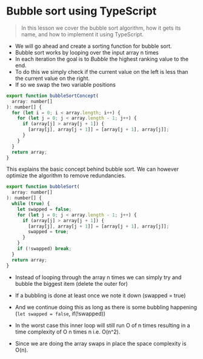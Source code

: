 # Bubble sort using TypeScript
> In this lesson we cover the bubble sort algorithm, how it gets its name, and how to implement it using TypeScript.

* We will go ahead and create a sorting function for bubble sort.
* Bubble sort works by looping over the input array n times
* In each iteration the goal is to *Bubble* the highest ranking value to the end.
* To do this we simply check if the current value on the left is less than the current value on the right. 
* If so we swap the two variable positions

```js
export function bubbleSortConcept(
  array: number[]
): number[] {
  for (let i = 0; i < array.length; i++) {
    for (let j = 0; j < array.length - 1; j++) {
      if (array[j] > array[j + 1]) {
        [array[j], array[j + 1]] = [array[j + 1], array[j]];
      }
    }
  }
  return array;
}
```
This explains the basic concept behind bubble sort. We can however optimize the algorithm to remove redundancies.

```js
export function bubbleSort(
  array: number[]
): number[] {
  while (true) {
    let swapped = false;
    for (let j = 0; j < array.length - 1; j++) {
      if (array[j] > array[j + 1]) {
        [array[j], array[j + 1]] = [array[j + 1], array[j]];
        swapped = true;
      }
    }
    if (!swapped) break;
  }
  return array;
}
```
* Instead of looping through the array n times we can simply try and bubble the biggest item (delete the outer for)
* If a bubbling is done at least once we note it down (swapped = true)
* And we continue doing this as long as there is some bubbling happening (`let swapped = false`, if(!swapped))

* In the worst case this inner loop will still run O of n times resulting in a time complexity of O n times n i.e. O(n^2).
* Since we are doing the array swaps in place the space complexity is O(n).
